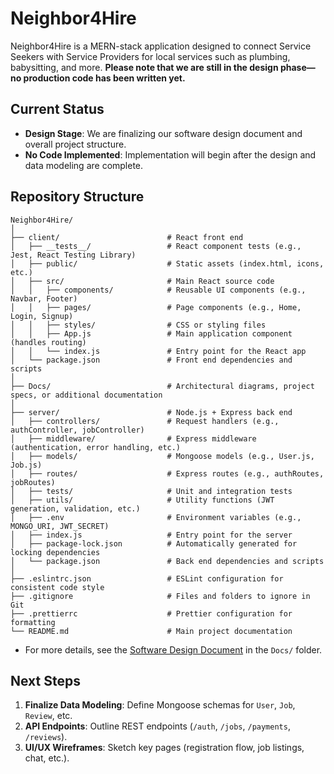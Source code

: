 # Neighbor4Hire

Neighbor4Hire is a MERN-stack application designed to connect Service Seekers with Service Providers for local services such as plumbing, babysitting, and more. **Please note that we are still in the design phase—no production code has been written yet.**

## Current Status

- **Design Stage**: We are finalizing our software design document and overall project structure.  
- **No Code Implemented**: Implementation will begin after the design and data modeling are complete.

## Repository Structure

```
Neighbor4Hire/
│
├── client/                        # React front end
│   ├── __tests__/                 # React component tests (e.g., Jest, React Testing Library)
│   ├── public/                    # Static assets (index.html, icons, etc.)
│   ├── src/                       # Main React source code
│   │   ├── components/            # Reusable UI components (e.g., Navbar, Footer)
│   │   ├── pages/                 # Page components (e.g., Home, Login, Signup)
│   │   ├── styles/                # CSS or styling files
│   │   ├── App.js                 # Main application component (handles routing)
│   │   └── index.js               # Entry point for the React app
│   └── package.json               # Front end dependencies and scripts
│
├── Docs/                          # Architectural diagrams, project specs, or additional documentation
│
├── server/                        # Node.js + Express back end
│   ├── controllers/               # Request handlers (e.g., authController, jobController)
│   ├── middleware/                # Express middleware (authentication, error handling, etc.)
│   ├── models/                    # Mongoose models (e.g., User.js, Job.js)
│   ├── routes/                    # Express routes (e.g., authRoutes, jobRoutes)
│   ├── tests/                     # Unit and integration tests
│   ├── utils/                     # Utility functions (JWT generation, validation, etc.)
│   ├── .env                       # Environment variables (e.g., MONGO_URI, JWT_SECRET)
│   ├── index.js                   # Entry point for the server
│   ├── package-lock.json          # Automatically generated for locking dependencies
│   └── package.json               # Back end dependencies and scripts
│
├── .eslintrc.json                 # ESLint configuration for consistent code style
├── .gitignore                     # Files and folders to ignore in Git
├── .prettierrc                    # Prettier configuration for formatting
└── README.md                      # Main project documentation
```


- For more details, see the [Software Design Document](./Docs/Neighbor4Hire_Software_Design_Document.md) in the `Docs/` folder.

## Next Steps

1. **Finalize Data Modeling**: Define Mongoose schemas for `User`, `Job`, `Review`, etc.
2. **API Endpoints**: Outline REST endpoints (`/auth`, `/jobs`, `/payments`, `/reviews`).
3. **UI/UX Wireframes**: Sketch key pages (registration flow, job listings, chat, etc.).

